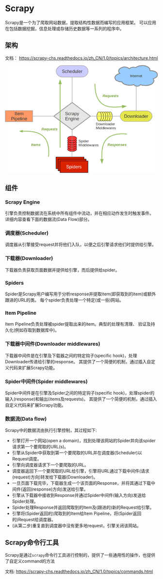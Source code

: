 # Scrapy

Scrapy是一个为了爬取网站数据，提取结构性数据而编写的应用框架。 可以应用在包括数据挖掘，信息处理或存储历史数据等一系列的程序中。


## 架构
文档： https://scrapy-chs.readthedocs.io/zh_CN/1.0/topics/architecture.html

![Scrapy架构](./img/scrapy_architecture.png)

## 组件
### Scrapy Engine
引擎负责控制数据流在系统中所有组件中流动，并在相应动作发生时触发事件。 详细内容查看下面的数据流(Data Flow)部分。

### 调度器(Scheduler)
调度器从引擎接受request并将他们入队，以便之后引擎请求他们时提供给引擎。

### 下载器(Downloader)
下载器负责获取页面数据并提供给引擎，而后提供给spider。

### Spiders
Spider是Scrapy用户编写用于分析response并提取item(即获取到的item)或额外跟进的URL的类。 每个spider负责处理一个特定(或一些)网站。

### Item Pipeline
Item Pipeline负责处理被spider提取出来的item。典型的处理有清理、 验证及持久化(例如存取到数据库中)。 

### 下载器中间件(Downloader middlewares)
下载器中间件是在引擎及下载器之间的特定钩子(specific hook)，处理Downloader传递给引擎的response。 
其提供了一个简便的机制，通过插入自定义代码来扩展Scrapy功能。

### Spider中间件(Spider middlewares)
Spider中间件是在引擎及Spider之间的特定钩子(specific hook)，处理spider的输入(response)和输出(items及requests)。 
其提供了一个简便的机制，通过插入自定义代码来扩展Scrapy功能。

### 数据流(Data flow)
Scrapy中的数据流由执行引擎控制，其过程如下:

* 引擎打开一个网站(open a domain)，找到处理该网站的Spider并向该spider请求第一个要爬取的URL(s)。
* 引擎从Spider中获取到第一个要爬取的URL并在调度器(Scheduler)以Request调度。
* 引擎向调度器请求下一个要爬取的URL。
* 调度器返回下一个要爬取的URL给引擎，引擎将URL通过下载中间件(请求(request)方向)转发给下载器(Downloader)。
* 一旦页面下载完毕，下载器生成一个该页面的Response，并将其通过下载中间件(返回(response)方向)发送给引擎。
* 引擎从下载器中接收到Response并通过Spider中间件(输入方向)发送给Spider处理。
* Spider处理Response并返回爬取到的Item及(跟进的)新的Request给引擎。
* 引擎将(Spider返回的)爬取到的Item给Item Pipeline，将(Spider返回的)Request给调度器。
* (从第二步)重复直到调度器中没有更多地request，引擎关闭该网站。

## Scrapy命令行工具
Scrapy是通过`scrapy`命令行工具进行控制的，提供了一些通用性的操作，也提供了自定义command的方法

文档: https://scrapy-chs.readthedocs.io/zh_CN/1.0/topics/commands.html
